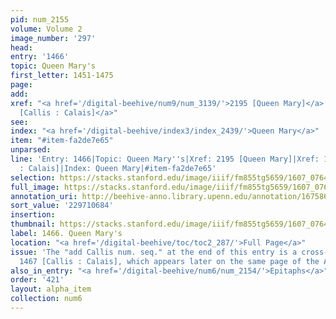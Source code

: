 ```yaml
---
pid: num_2155
volume: Volume 2
image_number: '297'
head:
entry: '1466'
topic: Queen Mary's
first_letter: 1451-1475
page:
add:
xref: "<a href='/digital-beehive/num9/num_3139/'>2195 [Queen Mary]</a>|<a href='/digital-beehive/num6/num_2157/'>1467
  [Callis : Calais]</a>"
see:
index: "<a href='/digital-beehive/index3/index_2439/'>Queen Mary</a>"
item: "#item-fa2de7e65"
unparsed:
line: 'Entry: 1466|Topic: Queen Mary''s|Xref: 2195 [Queen Mary]|Xref: 1467 [Callis
  : Calais]|Index: Queen Mary|#item-fa2de7e65'
selection: https://stacks.stanford.edu/image/iiif/fm855tg5659/1607_0764/359,684,2901,492/full/0/default.jpg
full_image: https://stacks.stanford.edu/image/iiif/fm855tg5659/1607_0764/full/full/0/default.jpg
annotation_uri: http://beehive-anno.library.upenn.edu/annotation/1675867896662
sort_value: '229710684'
insertion:
thumbnail: https://stacks.stanford.edu/image/iiif/fm855tg5659/1607_0764/359,684,600,180/250,/0/default.jpg
label: 1466. Queen Mary's
location: "<a href='/digital-beehive/toc/toc2_287/'>Full Page</a>"
issue: 'The "add Callis num. seq." at the end of this entry is a cross-reference to
  1467 [Callis : Calais], which appears later on the same page of the Alvearium.'
also_in_entry: "<a href='/digital-beehive/num6/num_2154/'>Epitaphs</a>"
order: '421'
layout: alpha_item
collection: num6
---
```


